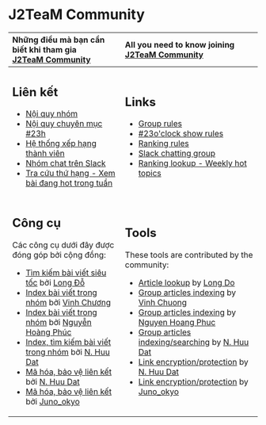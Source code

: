 # J2TeaM Community

|Những điều mà bạn cần biết khi tham gia <br/>[J2TeaM Community](https://www.facebook.com/groups/j2team.community/)|All you need to know joining <br/>[J2TeaM Community](https://www.facebook.com/groups/j2team.community/)|
|:----------|:-------|
|<h2>Liên kết</h2><ul><li>[Nội quy nhóm](vi/rules.md)</li><li>[Nội quy chuyên mục #23h](23h.md)</li><li>[Hệ thống xếp hạng thành viên](rank.md)</li><li>[Nhóm chat trên Slack](https://j2team-community.slack.com/messages)</li><li>[Tra cứu thứ hạng - Xem bài đang hot trong tuần](http://code.junookyo.xyz/apps/j2team-community-ranking/index.php)</li></ul>|<h2>Links</h2><ul><li>[Group rules](en/rules.md)</li><li>[#23o'clock show rules](en/23h.md)</li><li>[Ranking rules](en/rank.md)</li><li>[Slack chatting group](https://j2team-community.slack.com/messages)</li><li>[Ranking lookup - Weekly hot topics](http://code.junookyo.xyz/apps/j2team-community-ranking/index.php)</li></ul>|
|<h2>Công cụ</h2>Các công cụ dưới đây được đóng góp bởi cộng đồng:<ul><li>[Tìm kiếm bài viết siêu tốc](http://www.j2teamdata.tk/) bởi [Long Đỗ](https://www.facebook.com/groups/j2team.community/permalink/418245055174287/)</li><li>[Index bài viết trong nhóm](http://phimchua.com/fb/) bởi [Vinh Chương](https://www.facebook.com/groups/j2team.community/permalink/420339644964828/)</li><li>[Index bài viết trong nhóm](http://raynext.com/j2team/) bởi [Nguyễn Hoàng Phúc](https://www.facebook.com/groups/j2team.community/permalink/432527217079404/)</li><li>[Index, tìm kiếm bài viết trong nhóm](http://j2team.anlink.top/) bởi [N. Huu Dat](https://www.facebook.com/groups/j2team.community/permalink/437008396631286/)</li><li>[Mã hóa, bảo vệ liên kết](http://anlink.top/) bởi [N. Huu Dat](https://www.facebook.com/groups/j2team.community/permalink/423097854689007/)<li>[Mã hóa, bảo vệ liên kết](http://code.junookyo.xyz/j2team-community/) bởi [Juno_okyo](https://junookyo.blogspot.com/?utm_source=github)</li></ul>|<h2>Tools</h2>These tools are contributed by the community:<ul><li>[Article lookup](http://www.j2teamdata.tk/) by [Long Do](https://www.facebook.com/groups/j2team.community/permalink/418245055174287/)</li><li>[Group articles indexing](http://phimchua.com/fb/) by [Vinh Chuong](https://www.facebook.com/groups/j2team.community/permalink/420339644964828/)</li><li>[Group articles indexing](http://raynext.com/j2team/) by [Nguyen Hoang Phuc](https://www.facebook.com/groups/j2team.community/permalink/432527217079404/)</li><li>[Group articles indexing/searching](http://j2team.anlink.top/) by [N. Huu Dat](https://www.facebook.com/groups/j2team.community/permalink/437008396631286/)</li><li>[Link encryption/protection](http://anlink.top/) by [N. Huu Dat](https://www.facebook.com/groups/j2team.community/permalink/423097854689007/)</li><li>[Link encryption/protection](http://code.junookyo.xyz/j2team-community/) by [Juno_okyo](https://junookyo.blogspot.com/?utm_source=github)</li></ul>|